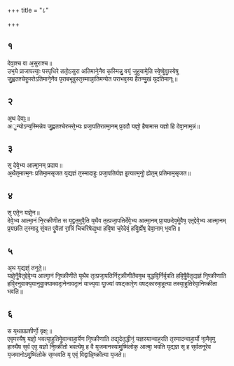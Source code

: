 +++
title = "८"

+++
## १
देवा᳘श्च वा अ᳘सुराश्च॥  
उभ᳘ये प्राजापत्याः᳘ पस्पृधिरे ततो᳘ऽसुरा अतिमाने᳘नैव क᳘स्मिन्नु᳘ वयं᳘ जुहुयामे᳘ति स्वे᳘ष्वेॗवाॗस्येषु जु᳘ह्वतश्चेरुॗस्तेऽतिमाने᳘नैव प᳘राबभूवुस्त᳘स्मान्ना᳘तिमन्येत पराभव᳘स्य हैतन्मु᳘खं य᳘दतिमानः᳟॥  
## २
अ᳘थ देवाः᳟॥  
अॗन्योऽन्य᳘स्मिन्नेव जु᳘ह्वतश्चेरुस्ते᳘भ्यः प्रजा᳘पतिरात्मा᳘नम् प्र᳘ददौ यज्ञो᳘ हैषामास यज्ञो हि देवा᳘नाम᳘न्नं॥  
## ३
स᳘ देवे᳘भ्य आत्मा᳘नम् प्रदाय॥  
अ᳘थैत᳘मात्म᳘नः प्रतिमा᳘मसृजत य᳘द्यज्ञं त᳘स्मादाहुः प्रजा᳘पतिर्यज्ञ इ᳘त्यात्म᳘नोॗ ह्येत᳘म् प्रतिमाम᳘सृजत॥  
## ४
स᳘ एते᳘न यज्ञे᳘न॥  
देवे᳘भ्य आत्मा᳘नं नि᳘रक्रीणीत स य᳘द्व्रत᳘मुपै᳘ति य᳘थैव त᳘त्प्रजा᳘पतिर्देवे᳘भ्य आत्मा᳘नम् प्रा᳘यछदेव᳘मेॗवैष᳘ एत᳘द्देवे᳘भ्य आत्मा᳘नम् प्र᳘यछति त᳘स्मादु सं᳘यत एॗवैतां रा᳘त्रिं चिचरिषेद्य᳘था हवि᳘षा च᳘रेदेवं᳘ हविॗर्ह्येष᳘ देवा᳘नाम् भ᳘वति॥  
## ५
अ᳘थ य᳘द्यज्ञं᳘ तनुते᳟॥  
यज्ञे᳘नैॗवैत᳘द्देवे᳘भ्य आत्मा᳘नं नि᳘ष्क्रीणीते य᳘थैव त᳘त्प्रजा᳘पतिर्निर᳘क्रीणीतैवम᳘थ य᳘द्धवि᳘र्निर्व᳘पति हवि᳘षैॗवैत᳘द्यज्ञं नि᳘ष्क्रीणाति हवि᳘रनुवाक्य᳘यानुवाॗक्यामवदा᳘नेनावदा᳘नं याज्य᳘या याॗज्यां वषट्कारे᳘ण वषट्कारमा᳘हुत्या तस्या᳘हुतिरेवा᳘निष्क्रीता भवति॥  
## ६
स य᳘थाग्रप्रशीर्णो᳘ वृक्षः᳟॥  
एव᳘मस्यैष᳘ यज्ञो᳘ भवत्या᳘हुतिमेॗवान्वाहा᳘र्येण नि᳘ष्क्रीणाति तद्य᳘देत᳘द्धीनं᳘ यज्ञस्यान्वाह᳘रति त᳘स्मादन्वाहा᳘र्यो ना᳘मैव᳘मु हास्यैष स᳘र्व एव᳘ यज्ञो नि᳘ष्क्रीतो भवत्येष᳘ ह वै य᳘जमानस्यामु᳘ष्मिंलोक᳘ आत्मा᳘ भवति य᳘द्यज्ञ स᳘ ह स᳘र्वतनूरेव य᳘जमानोऽमु᳘ष्मिंलोके स᳘म्भवति य᳘ एवं᳘ विद्वान्नि᳘ष्क्रीत्या य᳘जते॥  